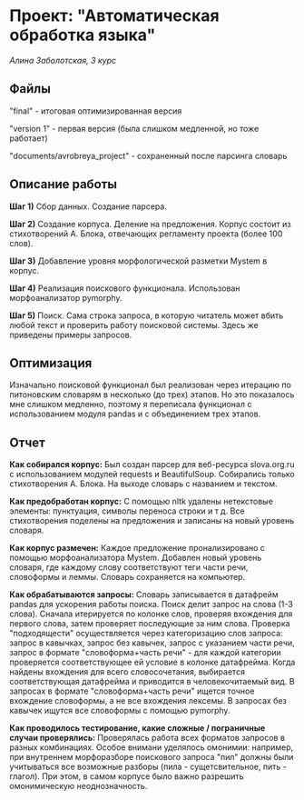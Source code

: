 # Проект: "Автоматическая обработка языка"
_Алина Заболотская, 3 курс_

## Файлы
"final" - итоговая оптимизированная версия

"version 1" - первая версия (была слишком медленной, но тоже работает)

"documents/avrobreya_project" - сохраненный после парсинга словарь

## Описание работы
__Шаг 1)__ Сбор данных. Создание парсера. 

__Шаг 2)__ Создание корпуса. Деление на предложения. Корпус состоит из стихотворений А. Блока, отвечающих регламенту проекта (более 100 слов).

__Шаг 3)__ Добавление уровня морфологической разметки Mystem в корпус.

__Шаг 4)__ Реализация поискового функционала. Использован морфоанализатор pymorphy.

__Шаг 5)__ Поиск. Сама строка запроса, в которую читатель может вбить любой текст и проверить работу поисковой системы. Здесь же приведены примеры запросов.

## Оптимизация
Изначально поисковой функционал был реализован через итерацию по питоновским словарям в несколько (до трех) этапов. Но это показалось мне слишком медленно, поэтому я переписала функционал с использованием модуля pandas и с объединением трех этапов.

## Отчет
__Как собирался корпус:__ Был создан парсер для веб-ресурса slova.org.ru с использованием модулей requests и BeautifulSoup. Собирались только стихотворения А. Блока. На выходе словарь с названием и текстом.

__Как предобработан корпус:__ С помощью nltk удалены нетекстовые элементы: пунктуация, символы переноса строки и т д. Все стихотворения поделены на предложения и записаны на новый уровень словаря.

__Как корпус размечен:__ Каждое предложение пронализировано с помощью морфоанализатора Mystem. Добавлен новый уровень словаря, где каждому слову соответствуют теги части речи, словоформы и леммы. Словарь сохраняется на компьютер. 

__Как обрабатываются запросы:__ Словарь записывается в датафрейм pandas для ускорения работы поиска. Поиск делит запрос на слова (1-3 слова). Сначала итерируется по колонке слов, проверяя вхождения для первого слова, затем проверяет последующие за ним слова. Проверка "подходящести" осуществляется через категоризацию слов запроса: запрос в кавычках, запрос без кавычек, запрос с указанием части речи, запрос в формате "словоформа+часть речи" - для каждой категории проверяется соответствующее ей условие в колонке датафрейма. Когда найдены вхождения для всего словосочетания, выбирается соответствующая датафрейма и приводится в человекочитаемый вид. В запросах в формате "словоформа+часть речи" ищется точное вхождение словоформы, а не все вхождения лексемы. В запросах без кавычек ищутся все словоформы с помощью pymorphy.

__Как проводилось тестирование, какие сложные / пограничные случаи проверялись:__ Проверялась работа всех форматов запросов в разных комбинациях. Особое внимани уделялось омонимии: например, при внутреннем морфоразборе поискового запроса "пил" должны были учитываться все возможные разборы (пила - сущетсвительное, пить - глагол). При этом, в самом корпусе было важно разрешить омонимическую неоднозначность. 
